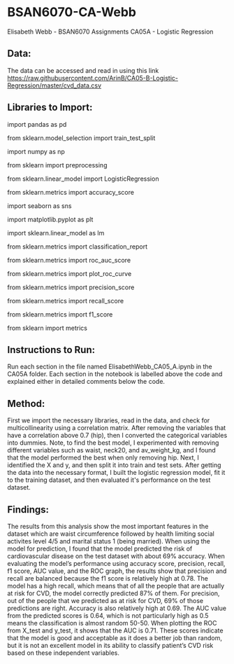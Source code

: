# BSAN6070-CA-Webb
Elisabeth Webb - BSAN6070 Assignments
CA05A - Logistic Regression

## Data: ##
The data can be accessed and read in using this link https://raw.githubusercontent.com/ArinB/CA05-B-Logistic-Regression/master/cvd_data.csv

## Libraries to Import: ##

import pandas as pd

from sklearn.model_selection import train_test_split

import numpy as np

from sklearn import preprocessing

from sklearn.linear_model import LogisticRegression 

from sklearn.metrics import accuracy_score 

import seaborn as sns 

import matplotlib.pyplot as plt

import sklearn.linear_model as lm

from sklearn.metrics import classification_report

from sklearn.metrics import roc_auc_score

from sklearn.metrics import plot_roc_curve

from sklearn.metrics import precision_score

from sklearn.metrics import recall_score

from sklearn.metrics import f1_score

from sklearn import metrics

## Instructions to Run: ##

Run each section in the file named ElisabethWebb_CA05_A.ipynb in the CA05A folder. Each section in the notebook is labelled above the code and explained either in detailed comments below the code. 

## Method: ##

First we import the necessary libraries, read in the data, and check for multicollinearity using a correlation matrix. After removing the variables that have a correlation above 0.7 (hip), then I converted the categorical variables into dummies. Note, to find the best model, I experimented with removing different variables such as waist, neck20, and av_weight_kg, and I found that the model performed the best when only removing hip. Next, I identified the X and y, and then split it into train and test sets. After getting the data into the necessary format, I built the logistic regression model, fit it to the training dataset, and then evaluated it's performance on the test dataset. 


## Findings: ##
The results from this analysis show the most important features in the dataset which are waist circumference followed by health limiting social activites level 4/5 and marital status 1 (being married). When using the model for prediction, I found that the model predicted the risk of cardiovascular disease on the test dataset with about 69% accuracy. When evaluating the model’s performance using accuracy score, precision, recall, f1 score, AUC value, and the ROC graph, the results show that precision and recall are balanced because the f1 score is relatively high at 0.78. The model has a high recall, which means that of all the people that are actually at risk for CVD, the model correctly predicted 87% of them. For precision, out of the people that we predicted as at risk for CVD, 69% of those predictions are right. Accuracy is also relatively high at 0.69. The AUC value from the predicted scores is 0.64, which is not particularly high as 0.5 means the classification is almost random 50-50. When plotting the ROC from X_test and y_test, it shows that the AUC is 0.71. These scores indicate that the model is good and acceptable as it does a better job than random, but it is not an excellent model in its ability to classify patient’s CVD risk based on these independent variables.
